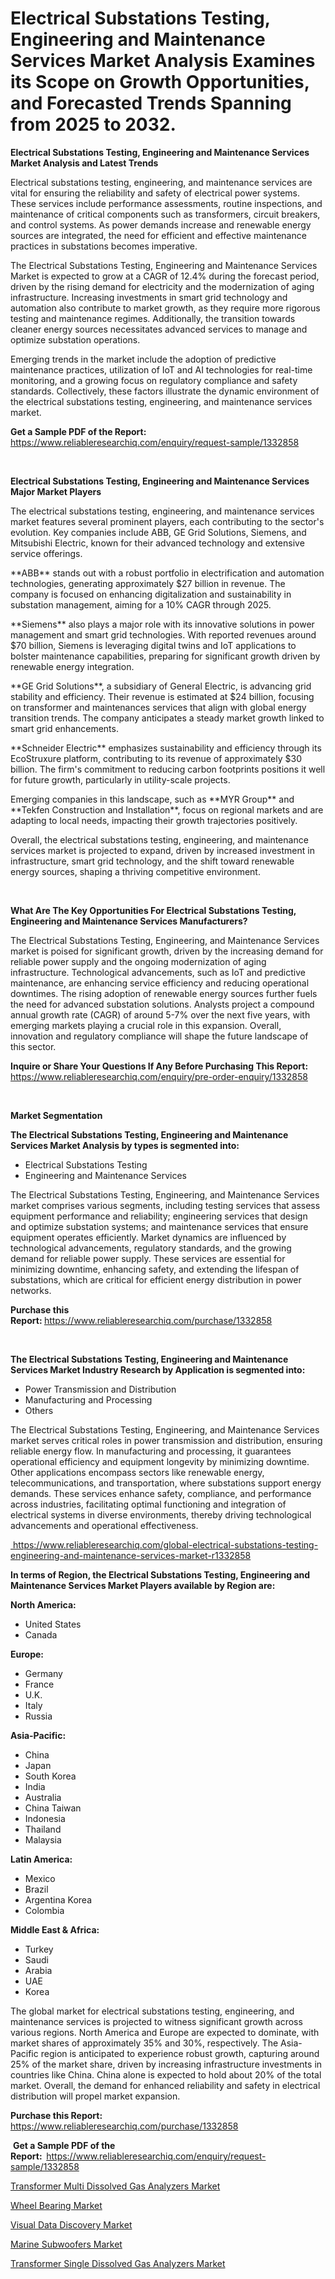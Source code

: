 <p><h1>Electrical Substations Testing, Engineering and Maintenance Services Market Analysis Examines its Scope on Growth Opportunities, and Forecasted Trends Spanning from 2025 to 2032.</h1></p><p><strong>Electrical Substations Testing, Engineering and Maintenance Services Market Analysis and Latest Trends</strong></p>
<p><p>Electrical substations testing, engineering, and maintenance services are vital for ensuring the reliability and safety of electrical power systems. These services include performance assessments, routine inspections, and maintenance of critical components such as transformers, circuit breakers, and control systems. As power demands increase and renewable energy sources are integrated, the need for efficient and effective maintenance practices in substations becomes imperative.</p><p>The Electrical Substations Testing, Engineering and Maintenance Services Market is expected to grow at a CAGR of 12.4% during the forecast period, driven by the rising demand for electricity and the modernization of aging infrastructure. Increasing investments in smart grid technology and automation also contribute to market growth, as they require more rigorous testing and maintenance regimes. Additionally, the transition towards cleaner energy sources necessitates advanced services to manage and optimize substation operations. </p><p>Emerging trends in the market include the adoption of predictive maintenance practices, utilization of IoT and AI technologies for real-time monitoring, and a growing focus on regulatory compliance and safety standards. Collectively, these factors illustrate the dynamic environment of the electrical substations testing, engineering, and maintenance services market.</p></p>
<p><strong>Get a Sample PDF of the Report:&nbsp;</strong> <a href="https://www.reliableresearchiq.com/enquiry/request-sample/1332858?utm_campaign=2469&utm_medium=2&utm_source=Github&utm_content=ia&utm_term=24032025&utm_id=electrical-substations-testing-engineering-and-maintenance-services">https://www.reliableresearchiq.com/enquiry/request-sample/1332858</a></p>
<p>&nbsp;</p>
<p><strong>Electrical Substations Testing, Engineering and Maintenance Services Major Market Players</strong></p>
<p><p>The electrical substations testing, engineering, and maintenance services market features several prominent players, each contributing to the sector's evolution. Key companies include ABB, GE Grid Solutions, Siemens, and Mitsubishi Electric, known for their advanced technology and extensive service offerings.</p><p>**ABB** stands out with a robust portfolio in electrification and automation technologies, generating approximately $27 billion in revenue. The company is focused on enhancing digitalization and sustainability in substation management, aiming for a 10% CAGR through 2025.</p><p>**Siemens** also plays a major role with its innovative solutions in power management and smart grid technologies. With reported revenues around $70 billion, Siemens is leveraging digital twins and IoT applications to bolster maintenance capabilities, preparing for significant growth driven by renewable energy integration.</p><p>**GE Grid Solutions**, a subsidiary of General Electric, is advancing grid stability and efficiency. Their revenue is estimated at $24 billion, focusing on transformer and maintenances services that align with global energy transition trends. The company anticipates a steady market growth linked to smart grid enhancements.</p><p>**Schneider Electric** emphasizes sustainability and efficiency through its EcoStruxure platform, contributing to its revenue of approximately $30 billion. The firm's commitment to reducing carbon footprints positions it well for future growth, particularly in utility-scale projects.</p><p>Emerging companies in this landscape, such as **MYR Group** and **Tekfen Construction and Installation**, focus on regional markets and are adapting to local needs, impacting their growth trajectories positively. </p><p>Overall, the electrical substations testing, engineering, and maintenance services market is projected to expand, driven by increased investment in infrastructure, smart grid technology, and the shift toward renewable energy sources, shaping a thriving competitive environment.</p></p>
<p>&nbsp;</p>
<p><strong>What Are The Key Opportunities For Electrical Substations Testing, Engineering and Maintenance Services Manufacturers?</strong></p>
<p><p>The Electrical Substations Testing, Engineering, and Maintenance Services market is poised for significant growth, driven by the increasing demand for reliable power supply and the ongoing modernization of aging infrastructure. Technological advancements, such as IoT and predictive maintenance, are enhancing service efficiency and reducing operational downtimes. The rising adoption of renewable energy sources further fuels the need for advanced substation solutions. Analysts project a compound annual growth rate (CAGR) of around 5-7% over the next five years, with emerging markets playing a crucial role in this expansion. Overall, innovation and regulatory compliance will shape the future landscape of this sector.</p></p>
<p><strong>Inquire or Share Your Questions If Any Before Purchasing This Report:</strong> <a href="https://www.reliableresearchiq.com/enquiry/pre-order-enquiry/1332858?utm_campaign=2469&utm_medium=2&utm_source=Github&utm_content=ia&utm_term=24032025&utm_id=electrical-substations-testing-engineering-and-maintenance-services">https://www.reliableresearchiq.com/enquiry/pre-order-enquiry/1332858</a></p>
<p>&nbsp;</p>
<p><strong>Market Segmentation</strong></p>
<p><strong>The Electrical Substations Testing, Engineering and Maintenance Services Market Analysis by types is segmented into:</strong></p>
<p><ul><li>Electrical Substations Testing</li><li>Engineering and Maintenance Services</li></ul></p>
<p><p>The Electrical Substations Testing, Engineering, and Maintenance Services market comprises various segments, including testing services that assess equipment performance and reliability; engineering services that design and optimize substation systems; and maintenance services that ensure equipment operates efficiently. Market dynamics are influenced by technological advancements, regulatory standards, and the growing demand for reliable power supply. These services are essential for minimizing downtime, enhancing safety, and extending the lifespan of substations, which are critical for efficient energy distribution in power networks.</p></p>
<p><strong>Purchase this Report:&nbsp;</strong><a href="https://www.reliableresearchiq.com/purchase/1332858?utm_campaign=2469&utm_medium=2&utm_source=Github&utm_content=ia&utm_term=24032025&utm_id=electrical-substations-testing-engineering-and-maintenance-services">https://www.reliableresearchiq.com/purchase/1332858</a></p>
<p>&nbsp;</p>
<p><strong>The Electrical Substations Testing, Engineering and Maintenance Services Market Industry Research by Application is segmented into:</strong></p>
<p><ul><li>Power Transmission and Distribution</li><li>Manufacturing and Processing</li><li>Others</li></ul></p>
<p><p>The Electrical Substations Testing, Engineering, and Maintenance Services market serves critical roles in power transmission and distribution, ensuring reliable energy flow. In manufacturing and processing, it guarantees operational efficiency and equipment longevity by minimizing downtime. Other applications encompass sectors like renewable energy, telecommunications, and transportation, where substations support energy demands. These services enhance safety, compliance, and performance across industries, facilitating optimal functioning and integration of electrical systems in diverse environments, thereby driving technological advancements and operational effectiveness.</p></p>
<p><a href="https://www.reliableresearchiq.com/global-electrical-substations-testing-engineering-and-maintenance-services-market-r1332858?utm_campaign=2469&utm_medium=2&utm_source=Github&utm_content=ia&utm_term=24032025&utm_id=electrical-substations-testing-engineering-and-maintenance-services">&nbsp;https://www.reliableresearchiq.com/global-electrical-substations-testing-engineering-and-maintenance-services-market-r1332858</a></p>
<p><strong>In terms of Region, the Electrical Substations Testing, Engineering and Maintenance Services Market Players available by Region are:</strong></p>
<p>
    <p> <strong> North America: </strong>
        <ul>
            <li>United States</li>
            <li>Canada</li>
        </ul>
        </p> 
    <p> <strong> Europe: </strong>
        <ul>
            <li>Germany</li>
            <li>France</li>
            <li>U.K.</li>
            <li>Italy</li>
            <li>Russia</li>
        </ul>
        </p> 
    <p> <strong> Asia-Pacific: </strong>
        <ul>
            <li>China</li>
            <li>Japan</li>
            <li>South Korea</li>
            <li>India</li>
            <li>Australia</li>
            <li>China Taiwan</li>
            <li>Indonesia</li>
            <li>Thailand</li>
            <li>Malaysia</li>
        </ul>
        </p> 
    <p> <strong> Latin America: </strong>
        <ul>
            <li>Mexico</li>
            <li>Brazil</li>
            <li>Argentina Korea</li>
            <li>Colombia</li>
        </ul>
        </p> 
    <p> <strong> Middle East & Africa: </strong>
        <ul>
            <li>Turkey</li>
            <li>Saudi</li>
            <li>Arabia</li>
            <li>UAE</li>
            <li>Korea</li>
        </ul>
    </p>
    </p>
<p><p>The global market for electrical substations testing, engineering, and maintenance services is projected to witness significant growth across various regions. North America and Europe are expected to dominate, with market shares of approximately 35% and 30%, respectively. The Asia-Pacific region is anticipated to experience robust growth, capturing around 25% of the market share, driven by increasing infrastructure investments in countries like China. China alone is expected to hold about 20% of the total market. Overall, the demand for enhanced reliability and safety in electrical distribution will propel market expansion.</p></p>
<p><strong>Purchase this Report: </strong><a href="https://www.reliableresearchiq.com/purchase/1332858?utm_campaign=2469&utm_medium=2&utm_source=Github&utm_content=ia&utm_term=24032025&utm_id=electrical-substations-testing-engineering-and-maintenance-services">https://www.reliableresearchiq.com/purchase/1332858</a></p>
<p>&nbsp;<strong>Get a Sample PDF of the Report:&nbsp;&nbsp;</strong><a href="https://www.reliableresearchiq.com/enquiry/request-sample/1332858?utm_campaign=2469&utm_medium=2&utm_source=Github&utm_content=ia&utm_term=24032025&utm_id=electrical-substations-testing-engineering-and-maintenance-services">https://www.reliableresearchiq.com/enquiry/request-sample/1332858</a></p>
<p><strong></strong></p>
<p><p><a href="https://github.com/grevecodeeol/Market-Research-Report-List-1/blob/main/transformer-multi-dissolved-gas-analyzers-market.md?utm_campaign=2469&utm_medium=2&utm_source=Github&utm_content=ia&utm_term=24032025&utm_id=electrical-substations-testing-engineering-and-maintenance-services">Transformer Multi Dissolved Gas Analyzers Market</a></p><p><a href="https://www.linkedin.com/pulse/revenue-demand-wheel-bearing-market-projected-142-cagr-1q8ec?utm_campaign=2469&utm_medium=2&utm_source=Github&utm_content=ia&utm_term=24032025&utm_id=electrical-substations-testing-engineering-and-maintenance-services">Wheel Bearing Market</a></p><p><a href="https://www.linkedin.com/pulse/visual-data-discovery-market-size-projected-expand-45-cagr-mpf1c?utm_campaign=2469&utm_medium=2&utm_source=Github&utm_content=ia&utm_term=24032025&utm_id=electrical-substations-testing-engineering-and-maintenance-services">Visual Data Discovery Market</a></p><p><a href="https://www.linkedin.com/pulse/why-marine-subwoofers-market-set-105-growth-2032-top-mgvec?utm_campaign=2469&utm_medium=2&utm_source=Github&utm_content=ia&utm_term=24032025&utm_id=electrical-substations-testing-engineering-and-maintenance-services">Marine Subwoofers Market</a></p><p><a href="https://github.com/kielbledeni0/Market-Research-Report-List-1/blob/main/transformer-single-dissolved-gas-analyzers-market.md?utm_campaign=2469&utm_medium=2&utm_source=Github&utm_content=ia&utm_term=24032025&utm_id=electrical-substations-testing-engineering-and-maintenance-services">Transformer Single Dissolved Gas Analyzers Market</a></p></p>